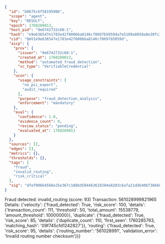 ```json
{
  "id": "b0675c6f58195906",
  "scope": "agent",
  "key": "RESULT",
  "epoch": 1760289013,
  "host_pid": "9e6742732c60:1",
  "hash": "e9e636547e1783e42f80066a8146cf0697b5059da7e5189a8058a8e30fc3e249",
  "cid": "QmV1e9e636547e1783e42f80066a8146cf0697b5059d",
  "aicp": {
    "prov": {
      "issuer": "9e6742732c60:1",
      "created_at": 1760289013,
      "method": "automated_fraud_detection",
      "vc_type": "VerifiableCredential"
    },
    "ucon": {
      "usage_constraints": [
        "no_pii_export",
        "audit_required"
      ],
      "purpose": "fraud_detection_analysis",
      "enforcement": "mandatory"
    },
    "eval": {
      "confidence": 1.0,
      "evidence_count": 0,
      "review_status": "pending",
      "evaluated_at": 1760289013
    }
  },
  "sources": [],
  "edges": [],
  "metrics": {},
  "thresholds": {},
  "tags": [
    "fraud",
    "invalid_routing",
    "risk_critical"
  ],
  "sig": "dfef00664568e25e367c188bd584463619204e8203c6afa21ddb406f366680af"
}
```

Fraud detected: invalid_routing (score: 93)
Transaction: 561028999821965
Details: {'velocity': {'fraud_detected': True, 'risk_score': 100, 'details': {'transaction_count': 111, 'threshold': 50, 'total_amount': 15538779, 'amount_threshold': 10000000}}, 'duplicate': {'fraud_detected': True, 'risk_score': 85, 'details': {'duplicate_count': 110, 'first_seen': 1760285763, 'matching_hash': '09f745cfd1242827'}}, 'routing': {'fraud_detected': True, 'risk_score': 95, 'details': {'routing_number': '561028991', 'validation_error': 'Invalid routing number checksum'}}}